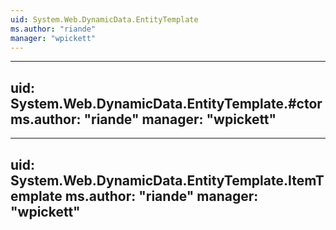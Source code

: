```yaml
---
uid: System.Web.DynamicData.EntityTemplate
ms.author: "riande"
manager: "wpickett"
---
```


---
uid: System.Web.DynamicData.EntityTemplate.#ctor
ms.author: "riande"
manager: "wpickett"
---

---
uid: System.Web.DynamicData.EntityTemplate.ItemTemplate
ms.author: "riande"
manager: "wpickett"
---
